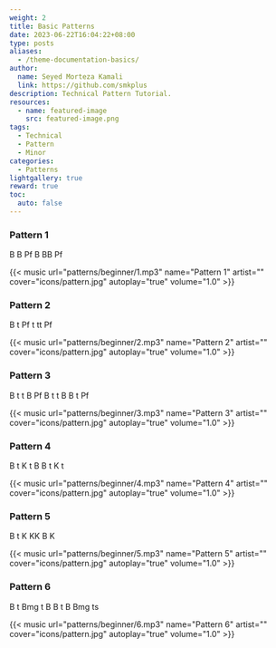 ```yaml
---
weight: 2
title: Basic Patterns
date: 2023-06-22T16:04:22+08:00
type: posts
aliases:
  - /theme-documentation-basics/
author:
  name: Seyed Morteza Kamali
  link: https://github.com/smkplus
description: Technical Pattern Tutorial.
resources:
  - name: featured-image
    src: featured-image.png
tags:
  - Technical
  - Pattern
  - Minor
categories:
  - Patterns
lightgallery: true
reward: true
toc:
  auto: false
---
```


### Pattern 1
B B Pf B BB Pf

{{< music url="patterns/beginner/1.mp3" name="Pattern 1" artist="" cover="icons/pattern.jpg" autoplay="true" volume="1.0" >}}

### Pattern 2
B t Pf t tt Pf

{{< music url="patterns/beginner/2.mp3" name="Pattern 2" artist="" cover="icons/pattern.jpg" autoplay="true" volume="1.0" >}}

### Pattern 3
B t t B Pf B t t B B t Pf

{{< music url="patterns/beginner/3.mp3" name="Pattern 3" artist="" cover="icons/pattern.jpg" autoplay="true" volume="1.0" >}}

### Pattern 4
B t K t B B t K t

{{< music url="patterns/beginner/4.mp3" name="Pattern 4" artist="" cover="icons/pattern.jpg" autoplay="true" volume="1.0" >}}

### Pattern 5
B t K KK B K

{{< music url="patterns/beginner/5.mp3" name="Pattern 5" artist="" cover="icons/pattern.jpg" autoplay="true" volume="1.0" >}}

### Pattern 6
B t Bmg t B B t B Bmg ts

{{< music url="patterns/beginner/6.mp3" name="Pattern 6" artist="" cover="icons/pattern.jpg" autoplay="true" volume="1.0" >}}